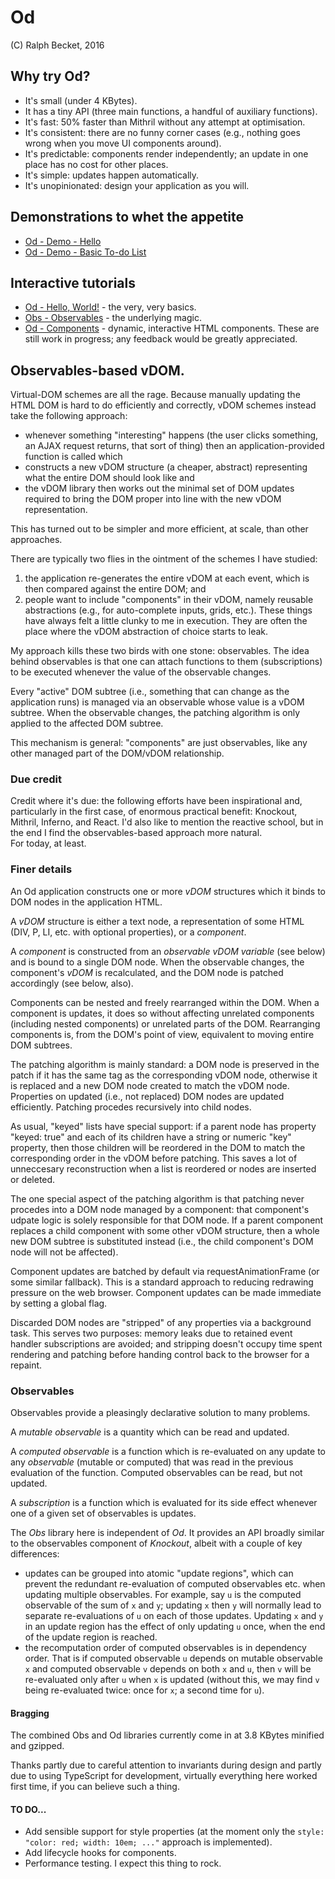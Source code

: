 # Od
(C) Ralph Becket, 2016

## Why try Od?
* It's small (under 4 KBytes).
* It has a tiny API (three main functions, a handful of auxiliary functions).
* It's fast: 50% faster than Mithril without any attempt at optimisation.
* It's consistent: there are no funny corner cases (e.g., nothing goes wrong when you move UI components around).
* It's predictable: components render independently; an update in one place has no cost for other places.
* It's simple: updates happen automatically.
* It's unopinionated: design your application as you will.

## Demonstrations to whet the appetite

* [Od - Demo - Hello](https://jsfiddle.net/ralphbecket/t2xcbjqo/)
* [Od - Demo - Basic To-do List](https://jsfiddle.net/ralphbecket/bbvtwyuq/)

## Interactive tutorials

* [Od - Hello, World!](https://jsfiddle.net/ralphbecket/2Laqcewa/)  - the very, very basics.
* [Obs - Observables](https://jsfiddle.net/ralphbecket/wo5pb7m4/)   - the underlying magic.
* [Od - Components](https://jsfiddle.net/ralphbecket/kyvfcj7h/)     - dynamic, interactive HTML components.
These are still work in progress; any feedback would be greatly appreciated.

## Observables-based vDOM.

Virtual-DOM schemes are all the rage.  Because manually updating the
HTML DOM is hard to do efficiently and correctly, vDOM schemes instead
take the following approach:
- whenever something "interesting" happens (the user clicks something, an
  AJAX request returns, that sort of thing) then an application-provided
  function is called which
- constructs a new vDOM structure (a cheaper, abstract) representing
  what the entire DOM should look like and
- the vDOM library then works out the minimal set of DOM updates required
  to bring the DOM proper into line with the new vDOM representation.

This has turned out to be simpler and more efficient, at scale, than other
approaches.

There are typically two flies in the ointment of the schemes I have studied:
1. the application re-generates the entire vDOM at each event, which is
   then compared against the entire DOM; and
2. people want to include "components" in their vDOM, namely reusable
   abstractions (e.g., for auto-complete inputs, grids, etc.).  These
   things have always felt a little clunky to me in execution.  They are
   often the place where the vDOM abstraction of choice starts to leak.

My approach kills these two birds with one stone: observables.  The idea
behind observables is that one can attach functions to them (subscriptions)
to be executed whenever the value of the observable changes.

Every "active" DOM subtree (i.e., something that can change as the
application runs) is managed via an observable whose value is a vDOM
subtree.  When the observable changes, the patching algorithm is only
applied to the affected DOM subtree.

This mechanism is general: "components" are just observables, like any
other managed part of the DOM/vDOM relationship.

### Due credit

Credit where it's due: the following efforts have been inspirational and,
particularly in the first case, of enormous practical benefit: Knockout, 
Mithril, Inferno, and React.  I'd also like to mention the reactive school, 
but in the end I find the observables-based approach more natural.  
For today, at least.

### Finer details

An Od application constructs one or more _vDOM_ structures which it binds to
DOM nodes in the application HTML.

A _vDOM_ structure is either a text node, a representation of some HTML
(DIV, P, LI, etc. with optional properties), or a _component_.

A _component_ is constructed from an _observable vDOM variable_ (see below)
and is bound to a single DOM node.  When the observable changes, the
component's _vDOM_ is recalculated, and the DOM node is patched accordingly
(see below, also).

Components can be nested and freely rearranged within the DOM.  When a
component is updates, it does so without affecting unrelated components
(including nested components) or unrelated parts of the DOM.  Rearranging
components is, from the DOM's point of view, equivalent to moving entire
DOM subtrees.

The patching algorithm is mainly standard: a DOM node is preserved in the
patch if it has the same tag as the corresponding vDOM node, otherwise it
is replaced and a new DOM node created to match the vDOM node.  Properties
on updated (i.e., not replaced) DOM nodes are updated efficiently.  Patching
procedes recursively into child nodes.

As usual, "keyed" lists have special support: if a parent node has
property "keyed: true" and each of its children have a string or
numeric "key" property, then those children will be reordered in the
DOM to match the corresponding order in the vDOM before patching. This
saves a lot of unneccesary reconstruction when a list is reordered or
nodes are inserted or deleted.

The one special aspect of the patching algorithm is that patching never
procedes into a DOM node managed by a component: that component's udpate
logic is solely responsible for that DOM node.  If a parent component
replaces a child component with some other vDOM structure, then a whole
new DOM subtree is substituted instead (i.e., the child component's DOM
node will not be affected).

Component updates are batched by default via requestAnimationFrame (or some
similar fallback).  This is a standard approach to reducing redrawing 
pressure on the web browser.  Component updates can be made immediate by 
setting a global flag.

Discarded DOM nodes are "stripped" of any properties via a background
task.  This serves two purposes: memory leaks due to retained event
handler subscriptions are avoided; and stripping doesn't occupy time
spent rendering and patching before handing control back to the browser
for a repaint.

### Observables

Observables provide a pleasingly declarative solution to many problems.

A _mutable observable_ is a quantity which can be read and updated.

A _computed observable_ is a function which is re-evaluated on any update
to any _observable_ (mutable or computed) that was read in the previous 
evaluation of the function.  Computed observables can be read, but not
updated.

A _subscription_ is a function which is evaluated for its side effect
whenever one of a given set of observables is updates.

The *Obs* library here is independent of *Od*.  It provides an API
broadly similar to the observables component of _Knockout_, albeit with
a couple of key differences:
- updates can be grouped into atomic "update regions", which can prevent
the redundant re-evaluation of computed observables etc. when updating
multiple observables.  For example, say `u` is the computed observable of the
sum of `x` and `y`; updating `x` then `y` will normally lead to separate
re-evaluations of `u` on each of those updates.  Updating `x` and `y` in an
update region has the effect of only updating `u` once, when the end of the
update region is reached.
- the recomputation order of computed observables is in dependency order.
That is if computed observable `u` depends on mutable observable `x` and
computed observable `v` depends on both `x` and `u`, then `v` will be
re-evaluated only after `u` when `x` is updated (without this, we may find
`v` being re-evaluated twice: once for `x`; a second time for `u`).

#### Bragging

The combined Obs and Od libraries currently come in at 3.8 KBytes
minified and gzipped.

Thanks partly due to careful attention to invariants during design and
partly due to using TypeScript for development, virtually everything here
worked first time, if you can believe such a thing.

#### TO DO...

- Add sensible support for style properties (at the moment only the
  `style: "color: red; width: 10em; ..."` approach is implemented).
- Add lifecycle hooks for components.
- Performance testing.  I expect this thing to rock.
